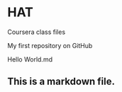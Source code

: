 HAT
===

Coursera class files

My first repository on GitHub

Hello World.md

## This is a markdown file.
